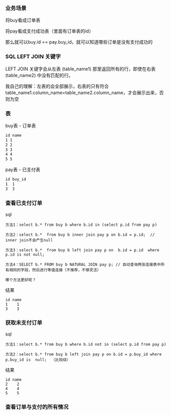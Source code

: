 
### 业务场景

将buy看成订单表

将pay看成支付成功表（里面有订单表的id）

那么就可以buy.id == pay.buy_id，就可以知道哪些订单是没有支付成功的

### SQL LEFT JOIN 关键字

LEFT JOIN 关键字会从左表 (table_name1) 那里返回所有的行，即使在右表 (table_name2) 中没有匹配的行。

我自己的理解：左表的会全部展示，右表的只有符合table_name1.column_name=table_name2.column_name，才会展示出来，否则为空

### 表

buy表 - 订单表

```txt
id name
1 1
2 2
3 3
4 4
5 5
```

pay表 - 已支付表

```txt
id buy_id
1  1
3  3
```

###  查看已支付订单

sql

    方法1：select b.* from buy b where b.id in (select p.id from pay p)

    方法2：select b.*  from buy b inner join pay p on b.id = p.id;  // inner join不会产生null

    方法3：select b.*  from buy b left join pay p on  b.id = p.id  where p.id is not null;

    方法4：SELECT b.* FROM buy b NATURAL JOIN pay p; // 自动查询两张连接表中所有相同的字段，然后进行等值连接（不推荐，不够灵活）

    哪个方法更好呢？

结果

    id name
    1    1
    3    3

### 获取未支付订单

sql

    方法1：select b.* from buy b where b.id not in (select p.id from pay p)

    方法2：select b.* from buy b left join pay p on b.id = p.buy_id where p.buy_id is  null;  （比较绕）

结果

    id name
    2    2
    4    4
    5    5

### 查看订单与支付的所有情况

















